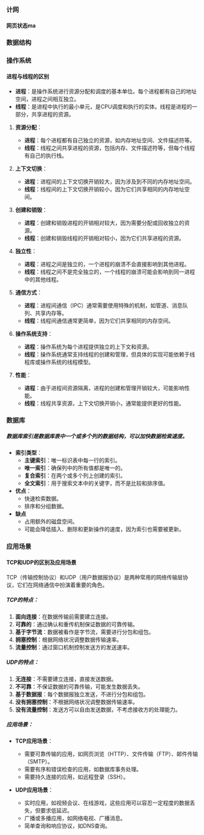 ### 计网

#### 网页状态ma

### 数据结构
### 操作系统
#### 进程与线程的区别
- **进程**：是操作系统进行资源分配和调度的基本单位。每个进程都有自己的地址空间，进程之间相互独立。
- **线程**：是进程中执行的最小单元，是CPU调度和执行的实体。线程是进程的一部分，共享进程的资源。
1. **资源分配**：
   - **进程**：每个进程都有自己独立的资源，如内存地址空间、文件描述符等。
   - **线程**：线程之间共享进程的资源，包括内存、文件描述符等，但每个线程有自己的执行栈。

2. **上下文切换**：
   - **进程**：进程间的上下文切换开销较大，因为涉及到不同的内存地址空间。
   - **线程**：线程间的上下文切换开销较小，因为它们共享相同的内存地址空间。

3. **创建和销毁**：
   - **进程**：创建和销毁进程的开销相对较大，因为需要分配或回收独立的资源。
   - **线程**：创建和销毁线程的开销相对较小，因为它们共享进程的资源。

4. **独立性**：
   - **进程**：进程之间是独立的，一个进程的崩溃不会直接影响到其他进程。
   - **线程**：线程之间不是完全独立的，一个线程的崩溃可能会影响到同一进程中的其他线程。

5. **通信方式**：
   - **进程**：进程间通信（IPC）通常需要使用特殊的机制，如管道、消息队列、共享内存等。
   - **线程**：线程间通信通常更简单，因为它们共享相同的内存空间。

6. **操作系统支持**：
   - **进程**：操作系统为每个进程提供独立的上下文和资源。
   - **线程**：操作系统通常支持线程的创建和管理，但具体的实现可能依赖于线程库或操作系统的线程模型。

7. **性能**：
   - **进程**：由于进程间资源隔离，进程的创建和管理开销较大，可能影响性能。
   - **线程**：线程共享资源，上下文切换开销小，通常能提供更好的性能。

### 数据库
##### 数据库索引是数据库表中一个或多个列的数据结构，可以加快数据检索速度。
- **索引类型**：
  - **主键索引**：唯一标识表中每一行的索引。
  - **唯一索引**：确保列中的所有值都是唯一的。
  - **复合索引**：在两个或多个列上创建的索引。
  - **全文索引**：用于搜索文本中的关键字，而不是比较和排序值。
-  **优点**：
   - 快速检索数据。
   - 排序和分组数据。
- **缺点**
   - 占用额外的磁盘空间。
   - 可能会降低插入、删除和更新操作的速度，因为索引也需要被更新。
  
### 应用场景
#### TCP和UDP的区别及应用场景

TCP（传输控制协议）和UDP（用户数据报协议）是两种常用的网络传输层协议，它们在网络通信中扮演着重要的角色。

##### TCP的特点：
1. **面向连接**：在数据传输前需要建立连接。
2. **可靠的**：通过确认和重传机制保证数据的可靠传输。
3. **基于字节流**：数据被看作是字节流，需要进行分包和组包。
4. **拥塞控制**：根据网络状况调整数据传输速率。
5. **流量控制**：通过窗口机制控制发送方的发送速率。

##### UDP的特点：
1. **无连接**：不需要建立连接，直接发送数据。
2. **不可靠**：不保证数据的可靠传输，可能发生数据丢失。
3. **基于数据报**：每个数据报独立发送，不进行分包和组包。
4. **没有拥塞控制**：不根据网络状况调整数据传输速率。
5. **没有流量控制**：发送方可以自由发送数据，不考虑接收方的处理能力。

##### 应用场景：
- **TCP应用场景**：
  - 需要可靠传输的应用，如网页浏览（HTTP）、文件传输（FTP）、邮件传输（SMTP）。
  - 需要有序和错误检查的应用，如数据库事务处理。
  - 需要持久连接的应用，如远程登录（SSH）。

- **UDP应用场景**：
  - 实时应用，如视频会议、在线游戏，这些应用可以容忍一定程度的数据丢失，但要求低延迟。
  - 广播或多播应用，如网络电视、广播消息。
  - 简单查询和响应协议，如DNS查询。